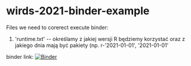 # wirds-2021-binder-example

Files we need to corerect execute binder:

1. 'runtime.txt' -- określamy z jakiej wersji R będziemy korzystać oraz z jakiego dnia mają być pakiety (np. r-'2021-01-01', '2021-01-01'

binder link:
[![Binder](https://mybinder.org/badge_logo.svg)](https://mybinder.org/v2/gh/zyechu/wirds-2021-binder-example.git/main?urlpath=rstudio)
